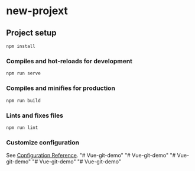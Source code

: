 # new-projext

## Project setup
```
npm install
```

### Compiles and hot-reloads for development
```
npm run serve
```

### Compiles and minifies for production
```
npm run build
```

### Lints and fixes files
```
npm run lint
```

### Customize configuration
See [Configuration Reference](https://cli.vuejs.org/config/).
"# Vue-git-demo" 
"# Vue-git-demo" 
"# Vue-git-demo" 
"# Vue-git-demo" 
"# Vue-git-demo" 
